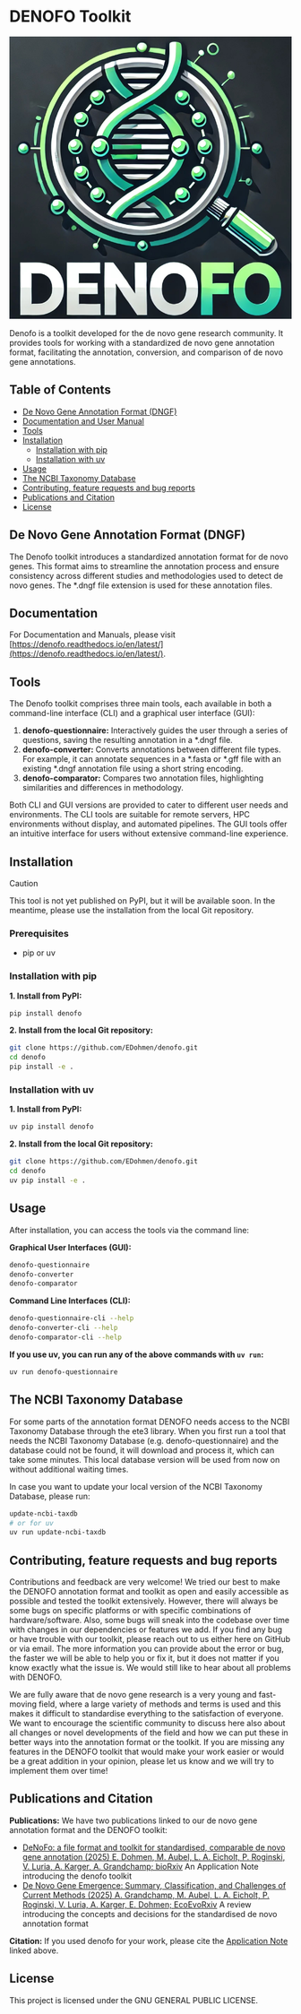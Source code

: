 # DENOFO Toolkit

[![Denofo Logo](https://raw.githubusercontent.com/EDohmen/denofo/main/denofo/static/denofo-logo.jpg)](https://github.com/EDohmen/denofo)

Denofo is a toolkit developed for the de novo gene research community. It provides tools for working with a standardized de novo gene annotation format, facilitating the annotation, conversion, and comparison of de novo gene annotations.

## Table of Contents

- [De Novo Gene Annotation Format (DNGF)](#de-novo-gene-annotation-format-dngf)
- [Documentation and User Manual](#documentation)
- [Tools](#tools)
- [Installation](#installation)
  - [Installation with pip](#installation-with-pip)
  - [Installation with uv](#installation-with-uv)
- [Usage](#usage)
- [The NCBI Taxonomy Database](#the-ncbi-taxonomy-database)
- [Contributing, feature requests and bug reports](#contributing-feature-requests-and-bug-reports)
- [Publications and Citation](#publications-and-citation)
- [License](#license)

## De Novo Gene Annotation Format (DNGF)

The Denofo toolkit introduces a standardized annotation format for de novo genes. This format aims to streamline the annotation process and ensure consistency across different studies and methodologies used to detect de novo genes. The *.dngf file extension is used for these annotation files.

## Documentation
For Documentation and Manuals, please visit [https://denofo.readthedocs.io/en/latest/](https://denofo.readthedocs.io/en/latest/).

## Tools

The Denofo toolkit comprises three main tools, each available in both a command-line interface (CLI) and a graphical user interface (GUI):

1.  **denofo-questionnaire:** Interactively guides the user through a series of questions, saving the resulting annotation in a *.dngf file.
2.  **denofo-converter:** Converts annotations between different file types. For example, it can annotate sequences in a *.fasta or *.gff file with an existing *.dngf annotation file using a short string encoding.
3.  **denofo-comparator:** Compares two annotation files, highlighting similarities and differences in methodology.

Both CLI and GUI versions are provided to cater to different user needs and environments. The CLI tools are suitable for remote servers, HPC environments without display, and automated pipelines. The GUI tools offer an intuitive interface for users without extensive command-line experience.

## Installation

> [!CAUTION]
This tool is not yet published on PyPI, but it will be available soon. In the meantime, please use the installation from the local Git repository.

### Prerequisites

*   pip or uv

### Installation with pip

**1. Install from PyPI:**

```bash
pip install denofo
```

**2. Install from the local Git repository:**

```bash
git clone https://github.com/EDohmen/denofo.git
cd denofo
pip install -e .
```

### Installation with uv

**1. Install from PyPI:**
```bash
uv pip install denofo
```

**2. Install from the local Git repository:**

```bash
git clone https://github.com/EDohmen/denofo.git
cd denofo
uv pip install -e .
```

## Usage

After installation, you can access the tools via the command line:


**Graphical User Interfaces (GUI):**

```bash
denofo-questionnaire
denofo-converter
denofo-comparator
```

**Command Line Interfaces (CLI):**

```bash
denofo-questionnaire-cli --help
denofo-converter-cli --help
denofo-comparator-cli --help
```

**If you use uv, you can run any of the above commands with `uv run`:**
```bash
uv run denofo-questionnaire
```

## The NCBI Taxonomy Database

For some parts of the annotation format DENOFO needs access to the NCBI Taxonomy Database
through the ete3 library. When you first run a tool that needs the NCBI Taxonomy Database
(e.g. denofo-questionnaire) and the database could not be found, it will download
and process it, which can take some minutes. This local database version will be used from
now on without additional waiting times.

In case you want to update your local version of the NCBI Taxonomy Database, please run:

```bash
update-ncbi-taxdb
# or for uv
uv run update-ncbi-taxdb
```

## Contributing, feature requests and bug reports

Contributions and feedback are very welcome! We tried our best to make the DENOFO
annotation format and toolkit as open and easily accessible as possible and tested
the toolkit extensively. However, there will always be some bugs on specific platforms
or with specific combinations of hardware/software. Also, some bugs will sneak into the 
codebase over time with changes in our dependencies or features we add.
If you find any bug or have trouble with our toolkit, please reach out to us either
here on GitHub or via email. The more information you can provide about the error or bug,
the faster we will be able to help you or fix it, but it does not matter if you know
exactly what the issue is. We would still like to hear about all problems with DENOFO.

We are fully aware that de novo gene research is a very young and fast-moving field,
where a large variety of methods and terms is used and this makes it difficult to
standardise everything to the satisfaction of everyone. We want to encourage the 
scientific community to discuss here also about all changes or novel developments
of the field and how we can put these in better ways into the annotation format
or the toolkit. If you are missing any features in the DENOFO toolkit that would
make your work easier or would be a great addition in your opinion, please let us 
know and we will try to implement them over time!


## Publications and Citation

**Publications:**
We have two publications linked to our de novo gene annotation format and the DENOFO 
toolkit:

- [DeNoFo: a file format and toolkit for standardised, comparable de novo gene annotation (2025) E. Dohmen, M. Aubel, L. A. Eicholt, P. Roginski, V. Luria, A. Karger, A. Grandchamp; bioRxiv](https://doi.org/10.1101/2025.03.31.644673) An Application Note introducing the 
denofo toolkit
- [De Novo Gene Emergence: Summary, Classification, and Challenges of Current Methods (2025) A. Grandchamp, M. Aubel, L. A. Eicholt, P. Roginski, V. Luria, A. Karger, E. Dohmen; EcoEvoRxiv](https://doi.org/10.32942/X2DP88) A review introducing the concepts and decisions
for the standardised de novo annotation format

**Citation:**
If you used denofo for your work, please cite the [Application Note](https://doi.org/10.1101/2025.03.31.644673) linked above.

## License

This project is licensed under the GNU GENERAL PUBLIC LICENSE.
